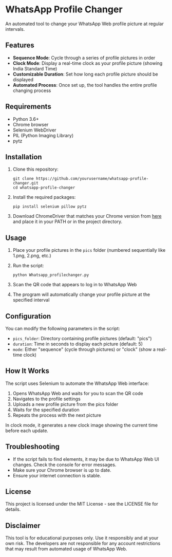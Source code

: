 # WhatsApp Profile Changer

An automated tool to change your WhatsApp Web profile picture at regular intervals.

## Features

- **Sequence Mode**: Cycle through a series of profile pictures in order
- **Clock Mode**: Display a real-time clock as your profile picture (showing India Standard Time)
- **Customizable Duration**: Set how long each profile picture should be displayed
- **Automated Process**: Once set up, the tool handles the entire profile changing process

## Requirements

- Python 3.6+
- Chrome browser
- Selenium WebDriver
- PIL (Python Imaging Library)
- pytz

## Installation

1. Clone this repository:
   ```
   git clone https://github.com/yourusername/whatsapp-profile-changer.git
   cd whatsapp-profile-changer
   ```

2. Install the required packages:
   ```
   pip install selenium pillow pytz
   ```

3. Download ChromeDriver that matches your Chrome version from [here](https://sites.google.com/chromium.org/driver/) and place it in your PATH or in the project directory.

## Usage

1. Place your profile pictures in the `pics` folder (numbered sequentially like 1.png, 2.png, etc.)

2. Run the script:
   ```
   python Whatsapp_profilechanger.py
   ```

3. Scan the QR code that appears to log in to WhatsApp Web

4. The program will automatically change your profile picture at the specified interval

## Configuration

You can modify the following parameters in the script:

- `pics_folder`: Directory containing profile pictures (default: "pics")
- `duration`: Time in seconds to display each picture (default: 5)
- `mode`: Either "sequence" (cycle through pictures) or "clock" (show a real-time clock)

## How It Works

The script uses Selenium to automate the WhatsApp Web interface:

1. Opens WhatsApp Web and waits for you to scan the QR code
2. Navigates to the profile settings
3. Uploads a new profile picture from the pics folder
4. Waits for the specified duration
5. Repeats the process with the next picture

In clock mode, it generates a new clock image showing the current time before each update.

## Troubleshooting

- If the script fails to find elements, it may be due to WhatsApp Web UI changes. Check the console for error messages.
- Make sure your Chrome browser is up to date.
- Ensure your internet connection is stable.

## License

This project is licensed under the MIT License - see the LICENSE file for details.

## Disclaimer

This tool is for educational purposes only. Use it responsibly and at your own risk. The developers are not responsible for any account restrictions that may result from automated usage of WhatsApp Web.